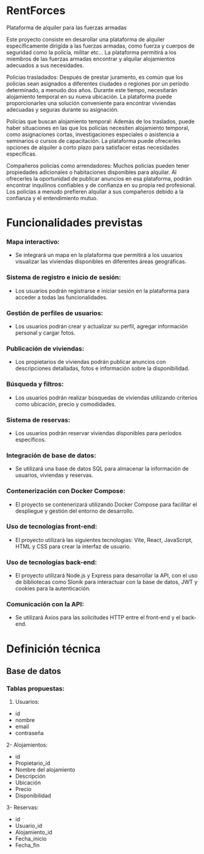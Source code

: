 # RentForces
Plataforma de alquiler para las fuerzas armadas

Este proyecto consiste en desarollar una plataforma de alquiler específicamente dirigida a las fuerzas armadas, como fuerza y cuerpos de seguridad como la policía, militar etc... La plataforma permitirá a los miembros de las fuerzas armadas encontrar y alquilar alojamientos adecuados a sus necesidades.

Policias trasladados: Después de prestar juramento, es común que los policías sean asignados a diferentes ciudades o regiones por un período determinado, a menudo dos años. Durante este tiempo, necesitarán alojamiento temporal en su nueva ubicación. La plataforma puede proporcionarles una solución conveniente para encontrar viviendas adecuadas y seguras durante su asignación.

Policías que buscan alojamiento temporal: Además de los traslados, puede haber situaciones en las que los policías necesiten alojamiento temporal, como asignaciones cortas, investigaciones especiales o asistencia a seminarios o cursos de capacitación. La plataforma puede ofrecerles opciones de alquiler a corto plazo para satisfacer estas necesidades específicas.

Compañeros policías como arrendadores: Muchos policías pueden tener propiedades adicionales o habitaciones disponibles para alquilar. Al ofrecerles la oportunidad de publicar anuncios en esa plataforma, podrán encontrar inquilinos confiables y de confianza en su propia red profesional. Los policías a menudo prefieren alquilar a sus compañeros debido a la confianza y el entendimiento mutuo.



# Funcionalidades previstas

### Mapa interactivo: 
* Se integrará un mapa en la plataforma que permitirá a los usuarios visualizar las viviendas disponibles en diferentes áreas geográficas.

### Sistema de registro e inicio de sesión: 
* Los usuarios podrán registrarse e iniciar sesión en la plataforma para acceder a todas las funcionalidades.

### Gestión de perfiles de usuarios: 
* Los usuarios podrán crear y actualizar su perfil, agregar información personal y cargar fotos.

### Publicación de viviendas: 
* Los propietarios de viviendas podrán publicar anuncios con descripciones detalladas, fotos e información sobre la disponibilidad.

### Búsqueda y filtros: 
* Los usuarios podrán realizar búsquedas de viviendas utilizando criterios como ubicación, precio y comodidades.

### Sistema de reservas: 
* Los usuarios podrán reservar viviendas disponibles para períodos específicos.

### Integración de base de datos: 
* Se utilizará una base de datos SQL para almacenar la información de usuarios, viviendas y reservas.

### Contenerización con Docker Compose: 
* El proyecto se contenerizará utilizando Docker Compose para facilitar el despliegue y gestión del entorno de desarrollo.

### Uso de tecnologías front-end: 
* El proyecto utilizará las siguientes tecnologías: Vite, React, JavaScript, HTML y CSS para crear la interfaz de usuario.

### Uso de tecnologías back-end: 
* El proyecto utilizará Node.js y Express para desarrollar la API, con el uso de bibliotecas como Slonik para interactuar con la base de datos, JWT y cookies para la autenticación.

### Comunicación con la API: 
* Se utilizará Axios para las solicitudes HTTP entre el front-end y el back-end.

# Definición técnica

## Base de datos

### Tablas propuestas:
  

1. Usuarios:
- id
- nombre
- email
- contraseña

2- Alojamientos:
* id
* Propietario_id
* Nombre del alojamiento
* Descripción
* Ubicación
* Precio
* Disponibilidad

3- Reservas:
* id
* Usuario_id
* Alojamiento_id
* Fecha_inicio
* Fecha_fin


  


